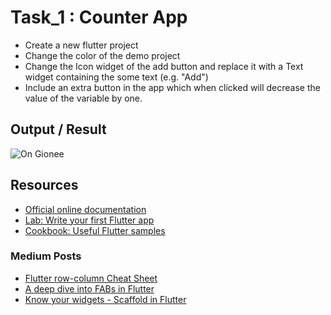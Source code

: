 # Task_1 : Counter App

- Create a new flutter project
- Change the color of the demo project
- Change the Icon widget of the add button and replace it with a Text widget containing the some text (e.g. "Add")
- Include an extra button in the app which when clicked will decrease the value of the variable by one.

## Output / Result
![On Gionee](https://i.stack.imgur.com/SE1zR.gif)

## Resources
- [Official online documentation](https://flutter.dev/docs)
- [Lab: Write your first Flutter app](https://flutter.dev/docs/get-started/codelab)
- [Cookbook: Useful Flutter samples](https://flutter.dev/docs/cookbook)

### Medium Posts
- [Flutter row-column Cheat Sheet](https://medium.com/jlouage/flutter-row-column-cheat-sheet-78c38d242041)
- [A deep dive into FABs in Flutter](https://proandroiddev.com/a-deep-dive-into-floatingactionbutton-in-flutter-bf95bee11627)
- [Know your widgets - Scaffold in Flutter](https://medium.com/flutterdevs/know-your-widgets-scaffold-in-flutter-292b8bc1281)
